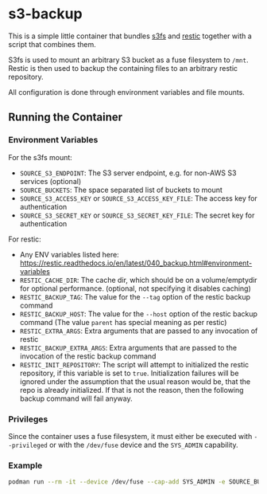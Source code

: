 s3-backup
=========

This is a simple little container that bundles [s3fs](https://github.com/s3fs-fuse/s3fs-fuse) and [restic](https://github.com/restic/restic) together with a script that combines them.

S3fs is used to mount an arbitrary S3 bucket as a fuse filesystem to `/mnt`. Restic is then used to backup the containing files to an arbitrary restic repository.

All configuration is done through environment variables and file mounts.

Running the Container
---------------------

### Environment Variables

For the s3fs mount:

* `SOURCE_S3_ENDPOINT`: The S3 server endpoint, e.g. for non-AWS S3 services (optional)
* `SOURCE_BUCKETS`: The space separated list of buckets to mount
* `SOURCE_S3_ACCESS_KEY` or `SOURCE_S3_ACCESS_KEY_FILE`: The access key for authentication
* `SOURCE_S3_SECRET_KEY` or `SOURCE_S3_SECRET_KEY_FILE`: The secret key for authentication

For restic:

* Any ENV variables listed here: https://restic.readthedocs.io/en/latest/040_backup.html#environment-variables
* `RESTIC_CACHE_DIR`: The cache dir, which should be on a volume/emptydir for optional performance. (optional, not specifying it disables caching)
* `RESTIC_BACKUP_TAG`: The value for the `--tag` option of the restic backup command
* `RESTIC_BACKUP_HOST`: The value for the `--host` option of the restic backup command (The value `parent` has special meaning as per restic)
* `RESTIC_EXTRA_ARGS`: Extra arguments that are passed to any invocation of restic
* `RESTIC_BACKUP_EXTRA_ARGS`: Extra arguments that are passed to the invocation of the restic backup command
* `RESTIC_INIT_REPOSITORY`: The script will attempt to initialized the restic repository, if this variable is set to `true`. Initialization failures will be ignored under the assumption that the usual reason would be, that the repo is already initialized. If that is not the reason, then the following backup command will fail anyway.

### Privileges

Since the container uses a fuse filesystem, it must either be executed with `--privileged` or with the `/dev/fuse` device and the `SYS_ADMIN` capability.

### Example

```bash
podman run --rm -it --device /dev/fuse --cap-add SYS_ADMIN -e SOURCE_BUCKETS=some-bucket -e SOURCE_S3_ACCESS_KEY=some-access-key -e SOURCE_S3_SECRET_KEY=some-secret-key ghcr.io/pschichtel/s3-backup:main
```

